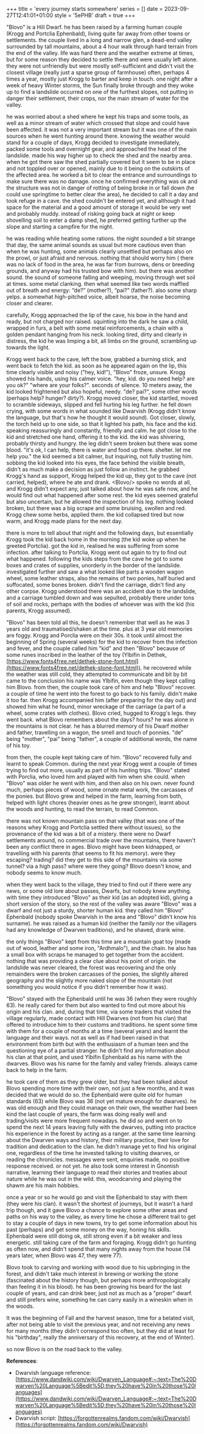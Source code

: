 +++
title = 'every journey starts somewhere'
series = []
date = 2023-09-27T12:41:01+01:00
style = '5ePHB'
draft = true
+++

"Blovo" is a Hill Dwarf. he has been raised by a farming human couple (Krogg and Portclia Ephenbald), living quite far away from other towns or settlements. the couple lived in a long and narrow glen, a dead-end valley surrounded by tall mountains, about a 4 hour walk through hard terrain from the end of the valley. life was hard there and the weather extreme at times, but for some reason they decided to settle there and were usually left alone. they were not unfriendly but were mostly self-sufficient and didn't visit the closest village (really just a sparse group of farmhouse) often, perhaps 4 times a year, mostly just Krogg to barter and keep in touch.
one night after a week of heavy Winter storms, the Sun finally broke through and they woke up to find a landslide occurred on one of the furthest slopes, not putting in danger their settlement, their crops, nor the main stream of water for the valley. 

he was worried about a shed where he kept his traps and some tools, as well as a minor stream of water which crossed that slope and could have been affected. it was not a very important stream but it was one of the main sources when he went hunting around there. knowing the weather would stand for a couple of days, Krogg decided to investigate immediately, packed some tools and overnight gear, and approached the head of the landslide. made his way higher up to check the shed and the nearby area. when he got there saw the shed partially covered but it seem to be in place and not toppled over or opened, mainly due to it being on the outskirts of the affected area. he worked a bit to clear the entrance and surroundings to make sure there was no damage. once he confirmed everything was ok and the structure was not in danger of rotting of being broke in or fall down (he could use springtime to better clear the area), he decided to call it a day and took refuge in a cave. the shed couldn't be entered yet, and although it had space for the material and a good amount of storage it would be very wet and probably muddy. instead of risking going back at night or keep shovelling soil to enter a damp shed, he preferred getting further up the slope and starting a campfire for the night.

he was reading while heating some rations. the night sounded a bit strange that day, the same animal sounds as usual but more cautious even than when he was hunting, some animals clearly unsettled but perhaps also on the prowl, or just afraid and nervous. nothing that should worry him ( there was no lack of food in the area, he was far from burrows, dens or breeding grounds, and anyway had his trusted bow with him). but there was another sound. the sound of someone falling and weeping, moving through wet soil at times. some metal clanking. then what seemed like two words maffled out of breath and energy: “de?” (mother?), “pai?” (father?). also some sharp yelps. a somewhat high-pitched voice, albeit hoarse, the noise becoming closer and clearer.

carefully, Krogg approached the lip of the cave, his bow in the hand and ready, but not charged nor raised. squinting into the dark he saw a child, wrapped in furs, a belt with some metal reinforcements, a chain with a golden pendant hanging from his neck. looking tired, dirty and clearly in distress, the kid he was limping a bit, all limbs on the ground, scrambling up towards the light.

Krogg went back to the cave, left the bow, grabbed a burning stick, and went back to fetch the kid. as soon as he appeared again on the lip, this time clearly visible and noisy ("hey, kid!"), "Blovo" froze, unsure. Krogg showed his hands, using his calmer voice. "hey, kid. do you need help? are you ok?" "where are your folks?". seconds of silence. 10 meters away, the kid looked frightened but also hopeful, needy. "de? pai?", some other words (perhaps help? hunger? dirty?). Krogg moved closer, the kid startled, moved to scramble sideways, slipped and fell hurting his leg further. he fell down crying, with some words in what sounded like Dwarvish (Krogg didn't know the language, but that's how he thought it would sound). Got closer, slowly, the torch held up to one side, so that it lighted his path, his face and the kid. speaking reassuringly and constantly, friendly and calm. he got close to the kid and stretched one hand, offering it to the kid. the kid was shivering, probably thirsty and hungry. the leg didn't seem broken but there was some blood. "it's ok, I can help, there is water and food up there. shelter. let me help you." the kid seemed a bit calmer, but inquiring, not fully trusting him. sobbing the kid looked into his eyes, the face behind the visible breath, didn't as much make a decision as just follow an instinct. he grabbed Krogg's hand as support, Krogg helped the kid up, they got to the cave (not carried, helped), where he ate and drank. \<Blovo/\> spoke no words at all, and Krogg didn't expect any, just talked about how he was safe now, and he would find out what happened after some rest. the kid eyes seemed grateful but also uncertain, but he allowed the inspection of his leg. nothing looked broken, but there was a big scrape and some bruising, swollen and red. Krogg chew some herbs, applied them. the kid collapsed tired but now warm, and Krogg made plans for the next day.

there is more to tell about that night and the following days, but essentially Krogg took the kid back home in the morning (the kid woke up when he greeted Portclia). got the kid in, realised he was suffering from some infection. after talking to Portclia, Krogg went out again to try to find out what happened. following the kids steps from the cave he got to some boxes and crates of supplies, unorderly in the border of the landslide. investigated further and saw a what looked like parts a wooden wagon wheel, some leather straps, also the remains of two ponies, half buried and suffocated, some bones broken. didn't find the carriage, didn't find any other corpse. Krogg understood there was an accident due to the landslide, and a carriage tumbled down and was sepulted, probably there under tons of soil and rocks, perhaps with the bodies of whoever was with the kid (his parents, Krogg assumed).

"Blovo" has been told all this, he doesn't remember that well as he was 3 years old and traumatised/shaken at the time. plus at 3 year old memories are foggy. Krogg and Porclia were on their 30s. it took until almost the beginning of Spring (several weeks) for the kid to recover from the infection and fever, and the couple called him "kid" and then "Blovo" because of some runes inscribed in the leather of the toy (Ylbifin in Dethek, [https://www.fonts4free.net/dethek-stone-font.html](https://www.fonts4free.net/dethek-stone-font.html)). he recovered while the weather was still cold, they attempted to communicate and bit by bit came to the conclusion his name was Ylbifin, even though they kept calling him Blovo. from then, the couple took care of him and help "Blovo" recover. a couple of time he went into the forest to go back to his family. didn't make it too far. then Krogg accompanied him (after preparing for the day out) and showed him what he found, minor wreckage of the carriage (a part of a wheel, some crates with clothes). Blovo cried, hugged to Krogg's legs. they went back. what Blovo remembers about the days? hours? he was alone in the mountains is not clear. he has a blurred memory of his Dwarf mother and father, travelling on a wagon, the smell and touch of ponnies. "de" being "mother", "pai" being "father", a couple of additional words, the name of his toy.

from then, the couple kept taking care of him. "Blovo" recovered fully and learnt to speak Common. during the next year Krogg went a couple of times trying to find out more, usually as part of his hunting trips. "Blovo" stated with Porclia, who loved him and played with him when she could. when "Blovo" was older he went with him, and then also on his own. never found much, perhaps pieces of wood, some ornate metal work, the carcasses of the ponies. but Blovo grew and helped in the farm, learning from both, helped with light chores (heavier ones as he grew stronger), learnt about the woods and hunting, to read the terrain, to read Common.

there was not known mountain pass on that valley (that was one of the reasons whey Krogg and Portclia settled there without issues), so the provenance of the kid was a bit of a mistery. there were no Dwarf settlements around, no commercial trade over the mountains, there haven't been any conflict there in ages. Blovo might have been kidnapped, or travelling with his parents (that seems to fit his memory). were they escaping? trading? did they get to this side of the mountains via some tunnel? via a high pass? where were they going? Blovo doesn't know, and nobody seems to know much.

when they went back to the village, they tried to find out if there were any news, or some old lore about passes, Dwarfs, but nobody knew anything. with time they introduced "Blovo" as their kid (as an adopted kid), giving a short version of the story, so the rest of the valley was aware "Blovo" was a dwarf and not just a sturdy, shorter human kid. they called him "Blovo" Ephenbald (nobody spoke Dwarvish in the area and "Blovo" didn't know his surname). he was raised as a human kid (neither the family nor the villagers had any knowledge of Dwarven traditions), and he shaved, drank wine.

the only things "Blovo" kept from this time are a mountain goat toy (made out of wood, leather and some iron, "Ardhmalo"), and the chain. he also has a small box with scraps he managed to get together from the accident. nothing that was providing a clear clue about his point of origin. the landslide was never cleared, the forest was recovering and the only remainders were the broken carcasses of the ponies, the slightly altered geography and the slightly more naked slope of the mountain (not something you would notice if you didn't remember how it was).

"Blovo" stayed with the Ephenbald until he was 36 (when they were roughly 63). he really cared for them but also wanted to find out more about his origin and his clan. and, during that time, via some traders that visited the village regularly, made contact with Hill Dwarves (not from his clan) that offered to introduce him to their customs and traditions. he spent some time with them for a couple of months at a time (several years) and learnt the language and their ways. not as well as if had been raised in that environment from birth but with the enthusiasm of a human teen and the questioning eye of a partial stranger. he didn't find any information about his clan at that point, and used Ylbifin Ephenbald as his name with the dwarves. Blovo was his name for the family and valley friends. always came back to help in the farm.

he took care of them as they grew older, but they had been talked about Blovo spending more time with their own, not just a few months, and it was decided that we would do so. the Ephenbald were quite old for human standards (63) while Blovo was 36 (not yet mature enough for dwarves). he was old enough and they could manage on their own, the weather had been kind the last couple of years, the farm was doing really well and trading/visits were more frequent nowadays. he did so and went on to spend the next 14 years leaving fully with the dwarves, putting into practice his experience in the forest by acting as a ranger. at the same time learning about the Dwarven ways and history, their military practice, their love for tradition and dedication to the clan. he didn't manage yet to find his original one, regardless of the time he invested talking to visiting dwarves, or reading the chronicles. messages were sent, enquiries made, no positive response received. or not yet.
he also took some interest in Gnomish narrative, learning their language to read their stories and treaties about nature while he was out in the wild. this, woodcarving and playing the shawm are his main hobbies.

once a year or so he would go and visit the Ephenbald to stay with them (they were his clan). it wasn't the shortest of journeys, but it wasn't a hard trip though, and it gave Blovo a chance to explore some other areas and paths on his way to the valley, as every time he chose a different trail to get to stay a couple of days in new towns, try to get some information about his past (perhaps) and get some money on the way, honing his skills. Ephenbald were still doing ok, still strong even if a bit weaker and less energetic. still taking care of the farm and foraging. Krogg didn't go hunting as often now, and didn't spend that many nights away from the house (14 years later, when Blovo was 47, they were 77).

Blovo took to carving and working with wood due to his upbringing in the forest, and didn't take much interest in brewing or working the stone (fascinated about the history though, but perhaps more anthropologically than feeling it in his blood). he has been growing his beard for the last couple of years, and can drink beer, just not as much as a "proper" dwarf. and still prefers wine, something he can carry easily in a wineskin when in the woods.

It was the beginning of Fall and the harvest season, time for a belated visit, after not being able to visit the previous year, and not receiving any news for many months (they didn't correspond too often, but they did at least for his "birthday", really the anniversary of this recovery, at the end of Winter).

so now Blovo is on the road back to the valley.


**References**: 

* Dwarvish language reference: [https://www.dandwiki.com/wiki/Dwarven_Language#:~:text=The%20Dwarven%20Language%5Bedit%5D,they%20have%20in%20those%20languages](https://www.dandwiki.com/wiki/Dwarven_Language#:~:text=The%20Dwarven%20Language%5Bedit%5D,they%20have%20in%20those%20languages)
* Dwarvish script: [https://forgottenrealms.fandom.com/wiki/Dwarvish](https://forgottenrealms.fandom.com/wiki/Dwarvish)